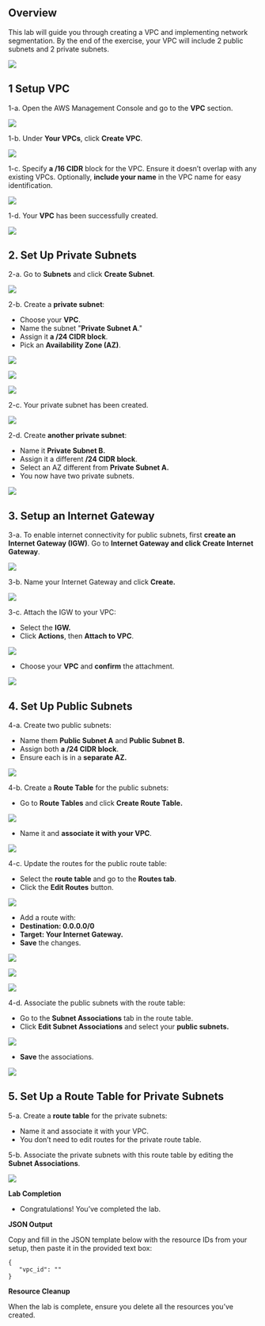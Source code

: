 ## Overview
This lab will guide you through creating a VPC and implementing network segmentation. By the end of the exercise, your VPC will include 2 public subnets and 2 private subnets.


![](https://sb-next-prod-image-bucket.s3.ap-southeast-1.amazonaws.com/public/CAMP/Session1/Lab0/image0-1.png)



##  1 Setup VPC

1-a. Open the AWS Management Console and go to the **VPC** section.

![](https://sb-next-prod-image-bucket.s3.ap-southeast-1.amazonaws.com/public/CAMP/Labs2025/Session1/Lab0/image-2.png)

1-b. Under **Your VPCs**, click **Create VPC**.

![](https://sb-next-prod-image-bucket.s3.ap-southeast-1.amazonaws.com/public/CAMP/Labs2025/Session1/Lab0/image-3.png)

1-c. Specify **a /16 CIDR** block for the VPC. Ensure it doesn’t overlap with any existing VPCs. Optionally, **include your name** in the VPC name for easy identification.

![](https://sb-next-prod-image-bucket.s3.ap-southeast-1.amazonaws.com/public/CAMP/Labs2025/Session1/Lab0/image-4.png)

1-d. Your **VPC** has been successfully created.


![](https://sb-next-prod-image-bucket.s3.ap-southeast-1.amazonaws.com/public/CAMP/Labs2025/Session1/Lab0/image-5.png)


## 2. Set Up Private Subnets

2-a. Go to **Subnets** and click **Create Subnet**.


![](https://sb-next-prod-image-bucket.s3.ap-southeast-1.amazonaws.com/public/CAMP/Labs2025/Session1/Lab0/image-6.png)


2-b. Create a **private subnet**:
- Choose your **VPC**.
- Name the subnet "**Private Subnet A**."
- Assign it **a /24 CIDR block**.
- Pick an **Availability Zone (AZ)**.


![](https://sb-next-prod-image-bucket.s3.ap-southeast-1.amazonaws.com/public/CAMP/Labs2025/Session1/Lab0/image-7.png)

![](https://sb-next-prod-image-bucket.s3.ap-southeast-1.amazonaws.com/public/CAMP/Labs2025/Session1/Lab0/image-8.png)

![](https://sb-next-prod-image-bucket.s3.ap-southeast-1.amazonaws.com/public/CAMP/Labs2025/Session1/Lab0/image-9.png)

2-c. Your private subnet has been created.

![](https://sb-next-prod-image-bucket.s3.ap-southeast-1.amazonaws.com/public/CAMP/Labs2025/Session1/Lab0/image-10.png)

2-d. Create **another private subnet**:

- Name it **Private Subnet B.**
- Assign it a different **/24 CIDR block**.
- Select an AZ different from **Private Subnet A.**
- You now have two private subnets.


![](https://sb-next-prod-image-bucket.s3.ap-southeast-1.amazonaws.com/public/CAMP/Labs2025/Session1/Lab0/image-11.png)


## 3. Setup an Internet Gateway
3-a. To enable internet connectivity for public subnets, first **create an Internet Gateway (IGW)**. Go to **Internet Gateway **and click** Create Internet Gateway**.

![](https://sb-next-prod-image-bucket.s3.ap-southeast-1.amazonaws.com/public/CAMP/Labs2025/Session1/Lab0/image-12.png)

3-b. Name your Internet Gateway and click **Create.**

![](https://sb-next-prod-image-bucket.s3.ap-southeast-1.amazonaws.com/public/CAMP/Labs2025/Session1/Lab0/image-13.png)

3-c. Attach the IGW to your VPC:
- Select the **IGW.**
- Click **Actions**, then **Attach to VPC**.

![](https://sb-next-prod-image-bucket.s3.ap-southeast-1.amazonaws.com/public/CAMP/Labs2025/Session1/Lab0/image-14.png)

- Choose your **VPC** and **confirm** the attachment.

![](https://sb-next-prod-image-bucket.s3.ap-southeast-1.amazonaws.com/public/CAMP/Labs2025/Session1/Lab0/image-15.png)

## 4. Set Up Public Subnets

4-a. Create two public subnets:
- Name them **Public Subnet A** and **Public Subnet B.**
- Assign both **a /24 CIDR block**.
- Ensure each is in a **separate AZ.**

![](https://sb-next-prod-image-bucket.s3.ap-southeast-1.amazonaws.com/public/CAMP/Labs2025/Session1/Lab0/image-16.png)

4-b. Create a **Route Table** for the public subnets:

- Go to **Route Tables** and click **Create Route Table.**

![](https://sb-next-prod-image-bucket.s3.ap-southeast-1.amazonaws.com/public/CAMP/Labs2025/Session1/Lab0/image-17.png)

- Name it and **associate it with your VPC**.

![](https://sb-next-prod-image-bucket.s3.ap-southeast-1.amazonaws.com/public/CAMP/Labs2025/Session1/Lab0/image-18.png)

4-c. Update the routes for the public route table:

- Select the **route table** and go to the **Routes tab**.
- Click the **Edit Routes** button.


![](https://sb-next-prod-image-bucket.s3.ap-southeast-1.amazonaws.com/public/CAMP/Labs2025/Session1/Lab0/image-19.png)


- Add a route with:
- **Destination: 0.0.0.0/0**
- **Target: Your Internet Gateway.**
- **Save** the changes.


![](https://sb-next-prod-image-bucket.s3.ap-southeast-1.amazonaws.com/public/CAMP/Labs2025/Session1/Lab0/image-20.png)

![](https://sb-next-prod-image-bucket.s3.ap-southeast-1.amazonaws.com/public/CAMP/Labs2025/Session1/Lab0/image-21.png)

![](https://sb-next-prod-image-bucket.s3.ap-southeast-1.amazonaws.com/public/CAMP/Labs2025/Session1/Lab0/image-22.png)

4-d. Associate the public subnets with the route table:
- Go to the **Subnet Associations** tab in the route table.
- Click **Edit Subnet Associations** and select your **public subnets.**


![](https://sb-next-prod-image-bucket.s3.ap-southeast-1.amazonaws.com/public/CAMP/Labs2025/Session1/Lab0/image-23.png)

- **Save** the associations.

![](https://sb-next-prod-image-bucket.s3.ap-southeast-1.amazonaws.com/public/CAMP/Labs2025/Session1/Lab0/image-24.png)

## 5. Set Up a Route Table for Private Subnets

5-a. Create a **route table** for the private subnets:

- Name it and associate it with your VPC.
- You don’t need to edit routes for the private route table.

5-b. Associate the private subnets with this route table by editing the **Subnet Associations**.

![](https://sb-next-prod-image-bucket.s3.ap-southeast-1.amazonaws.com/public/CAMP/Labs2025/Session1/Lab0/image-25.png)

**Lab Completion**
- Congratulations! You’ve completed the lab.

**JSON Output**

Copy and fill in the JSON template below with the resource IDs from your setup, then paste it in the provided text box:


```
{
   "vpc_id": ""
}
```

**Resource Cleanup**

When the lab is complete, ensure you delete all the resources you’ve created.


